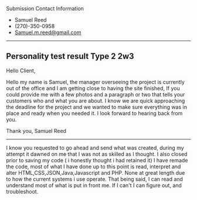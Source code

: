 
Submission
Contact Information
- Samuel Reed
- (270)-350-0958
- Samuel.m.reed@gmail.com
-----------------------------------------
Personality test result
Type 2
2w3
------------------------------------------

Hello Client,

Hello my name is Samuel, the manager overseeing the project is currently out of the office and I am getting close to having the site finished, If you could provide me with a few photos and a paragraph or two that tells your customers who and what you are about. I know we are quick approaching the deadline for the project and we wanted to make sure everything was in place and ready when you needed it.
I look forward to hearing back from you.

Thank you,
Samuel Reed

------------------------------------------

I know you requested to go ahead and send what was created, during my attempt it dawned on me that I was not as skilled as I thought. I also closed prior to saving my code ( i honestly thought i had retained it) I have remade the code, most of what I have done up to this point is read, interpret and alter HTML,CSS,JSON,Java,Javascript and PHP. None at great length due to how the current systems i use operate. That being said, I can read and understand most of what is put in front me. If I can't I can figure out, and troubleshoot.
